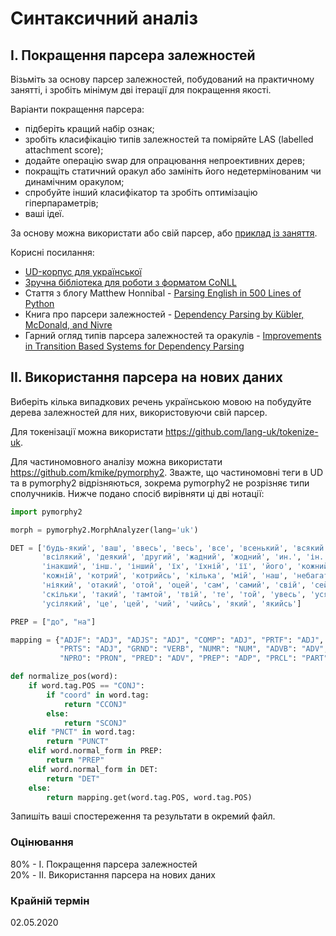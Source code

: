 # Синтаксичний аналіз

## I. Покращення парсера залежностей

Візьміть за основу парсер залежностей, побудований на практичному занятті, і зробіть мінімум дві ітерації для покращення якості.

Варіанти покращення парсера:
* підберіть кращий набір ознак;
* зробіть класифікацію типів залежностей та поміряйте LAS (labelled attachment score);
* додайте операцію swap для опрацювання непроективних дерев;
* покращіть статичний оракул або замініть його недетермінованим чи динамічним оракулом;
* спробуйте інший класифікатор та зробіть оптимізацію гіперпараметрів;
* ваші ідеї.

За основу можна використати або свій парсер, або [приклад із заняття](../lectures/08-dep-parser-uk.ipynb).

Корисні посилання:
* [UD-корпус для української](https://github.com/UniversalDependencies/UD_Ukrainian-IU/)
* [Зручна бібліотека для роботи з форматом CoNLL](https://github.com/EmilStenstrom/conllu)
* Стаття з блогу Matthew Honnibal - [Parsing English in 500 Lines of Python](https://explosion.ai/blog/parsing-english-in-python)
* Книга про парсери залежностей - [Dependency Parsing by Kübler, McDonald, and Nivre](https://books.google.com.ua/books?id=k3iiup7HB9UC&pg=PA21&hl=uk&source=gbs_toc_r&cad=4#v=onepage&q&f=false)
* Гарний огляд типів парсера залежностей та оракулів - [Improvements in Transition Based Systems for Dependency Parsing](http://paduaresearch.cab.unipd.it/8004/1/Tesi.pdf)

## II. Використання парсера на нових даних

Виберіть кілька випадкових речень українською мовою на побудуйте дерева залежностей для них, використовуючи свій парсер.

Для токенізації можна використати https://github.com/lang-uk/tokenize-uk.

Для частиномовного аналізу можна використати https://github.com/kmike/pymorphy2. Зважте, що частиномовні теги в UD та в pymorphy2 відрізняються, зокрема pymorphy2 не розрізняє типи сполучників. Нижче подано спосіб вирівняти ці дві нотації:

```python
import pymorphy2

morph = pymorphy2.MorphAnalyzer(lang='uk')

DET = ['будь-який', 'ваш', 'ввесь', 'весь', 'все', 'всенький', 'всякий',
       'всілякий', 'деякий', 'другий', 'жадний', 'жодний', 'ин.', 'ін.',
       'інакший', 'інш.', 'інший', 'їх', 'їхній', 'її', 'його', 'кожний',
       'кожній', 'котрий', 'котрийсь', 'кілька', 'мій', 'наш', 'небагато',
       'ніякий', 'отакий', 'отой', 'оцей', 'сам', 'самий', 'свій', 'сей',
       'скільки', 'такий', 'тамтой', 'твій', 'те', 'той', 'увесь', 'усякий',
       'усілякий', 'це', 'цей', 'чий', 'чийсь', 'який', 'якийсь']

PREP = ["до", "на"]

mapping = {"ADJF": "ADJ", "ADJS": "ADJ", "COMP": "ADJ", "PRTF": "ADJ",
           "PRTS": "ADJ", "GRND": "VERB", "NUMR": "NUM", "ADVB": "ADV",
           "NPRO": "PRON", "PRED": "ADV", "PREP": "ADP", "PRCL": "PART"}

def normalize_pos(word):
    if word.tag.POS == "CONJ":
        if "coord" in word.tag:
            return "CCONJ"
        else:
            return "SCONJ"
    elif "PNCT" in word.tag:
        return "PUNCT"
    elif word.normal_form in PREP:
        return "PREP"
    elif word.normal_form in DET:
        return "DET"
    else:
        return mapping.get(word.tag.POS, word.tag.POS)
```

Запишіть ваші спостереження та результати в окремий файл.

### Оцінювання

80% - I. Покращення парсера залежностей  
20% - II. Використання парсера на нових даних

### Крайній термін

02.05.2020
